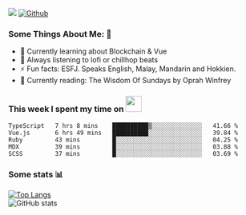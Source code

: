 ![](https://visitor-badge.laobi.icu/badge?page_id=seanho96.seanho96)
[![Github](https://img.shields.io/github/followers/seanho96?label=Follow&style=social)](https://github.com/seanho96)

### Some Things About Me: 👋
- 🌱 Currently learning about Blockchain & Vue
- :musical_note: Always listening to lofi or chillhop beats
- :zap: Fun facts: ESFJ. Speaks English, Malay, Mandarin and Hokkien.
- :book: Currently reading: The Wisdom Of Sundays by Oprah Winfrey

### This week I spent my time on <img src="https://media.giphy.com/media/SvQzkTQb3ZwKcj1QTO/giphy.gif" width="32">

<!--START_SECTION:waka-->

```text
TypeScript   7 hrs 8 mins    ██████████▒░░░░░░░░░░░░░░   41.66 %
Vue.js       6 hrs 49 mins   ██████████░░░░░░░░░░░░░░░   39.84 %
Ruby         43 mins         █░░░░░░░░░░░░░░░░░░░░░░░░   04.25 %
MDX          39 mins         █░░░░░░░░░░░░░░░░░░░░░░░░   03.88 %
SCSS         37 mins         █░░░░░░░░░░░░░░░░░░░░░░░░   03.69 %
```

<!--END_SECTION:waka-->

### Some stats 📊

[![Top Langs](https://github-readme-stats.vercel.app/api/top-langs/?username=seanho96&layout=compact&theme=graywhite)](https://github.com/anuraghazra/github-readme-stats)
<br/>
![GitHub stats](https://github-readme-stats.vercel.app/api?username=seanho96&show_icons=true&theme=graywhite)

